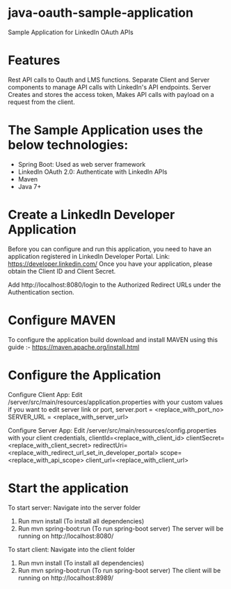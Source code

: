 # java-oauth-sample-application
Sample Application for LinkedIn OAuth APIs

# Features
Rest API calls to Oauth and LMS functions. Separate Client and Server components to manage API calls with LinkedIn's API endpoints. Server Creates and stores the access token, Makes API calls with payload on a request from the client.

# The Sample Application uses the below technologies:
- Spring Boot: Used as web server framework
- LinkedIn OAuth 2.0: Authenticate with LinkedIn APIs
- Maven
- Java 7+

# Create a LinkedIn Developer Application
Before you can configure and run this application, you need to have an application registered in LinkedIn Developer Portal. 
Link: https://developer.linkedin.com/
Once you have your application, please obtain the Client ID and Client Secret.


Add http://localhost:8080/login to the Authorized Redirect URLs under the Authentication section.

# Configure MAVEN
To configure the application build download and install MAVEN using this guide :- https://maven.apache.org/install.html

# Configure the Application

Configure Client App:
Edit /server/src/main/resources/application.properties with your custom values if you want to edit server link or port,
server.port = <replace_with_port_no>
SERVER_URL = <replace_with_server_url>

Configure Server App:
Edit /server/src/main/resources/config.properties with your client credentials,
clientId=<replace_with_client_id>
clientSecret=<replace_with_client_secret>
redirectUri=<replace_with_redirect_url_set_in_developer_portal>
scope=<replace_with_api_scope>
client_url=<replace_with_client_url>

# Start the application

To start server:
Navigate into the server folder
1. Run mvn install (To install all dependencies)
2. Run mvn spring-boot:run (To run spring-boot server)
The server will be running on http://localhost:8080/

To start client:
Navigate into the client folder
1. Run mvn install (To install all dependencies)
2. Run mvn spring-boot:run (To run spring-boot server)
The client will be running on http://localhost:8989/


